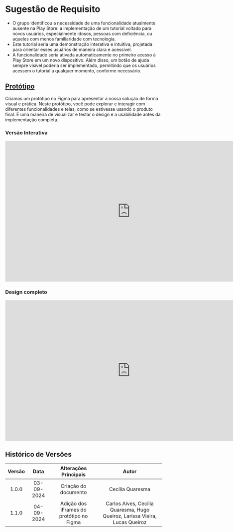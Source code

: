 # Sugestão de Requisito


- O grupo identificou a necessidade de uma funcionalidade atualmente ausente na Play Store: a implementação de um tutorial voltado para novos usuários, especialmente idosos, pessoas com deficiência, ou aqueles com menos familiaridade com tecnologia.
- Este tutorial seria uma demonstração interativa e intuitiva, projetada para orientar esses usuários de maneira clara e acessível.
- A funcionalidade seria ativada automaticamente no primeiro acesso à Play Store em um novo dispositivo. Além disso, um botão de ajuda sempre visível poderia ser implementado, permitindo que os usuários acessem o tutorial a qualquer momento, conforme necessário.

## [Protótipo](analise.md#prototipo)

Criamos um protótipo no Figma para apresentar a nossa solução de forma visual e prática. Neste protótipo, você pode explorar e interagir com diferentes funcionalidades e telas, como se estivesse usando o produto final. É uma maneira de visualizar e testar o design e a usabilidade antes da implementação completa.

### Versão Interativa


<iframe style="border: 1px solid rgba(0, 0, 0, 0.1);" width="800" height="450" src="https://www.figma.com/embed?embed_host=share&url=https%3A%2F%2Fwww.figma.com%2Fproto%2FoF4EOYgA4bGHM4ggfSu2Fp%2FPrototipo---Play-Store%3Fnode-id%3D12-2%26node-type%3DCANVAS%26t%3DPK36GljUohuuaR5z-1%26scaling%3Dscale-down%26content-scaling%3Dfixed%26page-id%3D0%253A1%26starting-point-node-id%3D12%253A2" allowfullscreen></iframe>


### Design completo


<iframe style="border: 1px solid rgba(0, 0, 0, 0.1);" width="800" height="450" src="https://www.figma.com/embed?embed_host=share&url=https%3A%2F%2Fwww.figma.com%2Fdesign%2FoF4EOYgA4bGHM4ggfSu2Fp%2FPrototipo---Play-Store%3Fnode-id%3D0-1%26t%3DejELlIQ9KI8ArHQZ-1" allowfullscreen></iframe>


## Histórico de Versões

| **Versão** | **Data**   | **Alterações Principais**                                                 | **Autor**                                      |
|:----------:|:----------:|:-------------------------------------------------------------------------:|:----------------------------------------------:|
| 1.0.0      | 03-09-2024 | Criação do documento | Cecília Quaresma |
| 1.1.0      | 04-09-2024 | Adição dos iFrames do protótipo no Figma | Carlos Alves, Cecília Quaresma, Hugo Queiroz, Larissa Vieira, Lucas Queiroz |